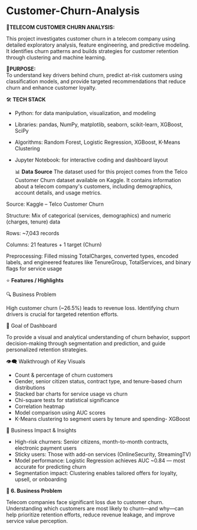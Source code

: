 # Customer-Churn-Analysis
📌**TELECOM CUSTOMER CHURN ANALYSIS:**  

This project investigates customer churn in a telecom company using detailed exploratory analysis, feature engineering, and predictive modeling. It identifies churn patterns and builds strategies for customer retention through clustering and machine learning.


🎯**PURPOSE:**   
To understand key drivers behind churn, predict at-risk customers using classification models, and provide targeted recommendations that reduce churn and enhance customer loyalty.

🛠️ **TECH STACK**
- Python: for data manipulation, visualization, and modeling
- Libraries: pandas, NumPy, matplotlib, seaborn, scikit-learn, XGBoost, SciPy
- Algorithms: Random Forest, Logistic Regression, XGBoost, K-Means Clustering
- Jupyter Notebook: for interactive coding and dashboard layout

  📊 **Data Source**
The dataset used for this project comes from the Telco Customer Churn dataset available on Kaggle. It contains information about a telecom company's customers, including demographics, account details, and usage metrics.

Source: Kaggle – Telco Customer Churn

Structure: Mix of categorical (services, demographics) and numeric (charges, tenure) data

Rows: ~7,043 records

Columns: 21 features + 1 target (Churn)

Preprocessing: Filled missing TotalCharges, converted types, encoded labels, and engineered features like TenureGroup, TotalServices, and binary flags for service usage


⭐ **Features / Highlights**

🔍 Business Problem

High customer churn (~26.5%) leads to revenue loss. Identifying churn drivers is crucial for targeted retention efforts.

🎯 Goal of Dashboard

To provide a visual and analytical understanding of churn behavior, support decision-making through segmentation and prediction, and guide personalized retention strategies.

👁️‍🗨️ Walkthrough of Key Visuals

- Count & percentage of churn customers
- Gender, senior citizen status, contract type, and tenure-based churn distributions
- Stacked bar charts for service usage vs churn
- Chi-square tests for statistical significance
- Correlation heatmap
- Model comparison using AUC scores
- K-Means clustering to segment users by tenure and spending- XGBoost
  
📌 Business Impact & Insights

- High-risk churners: Senior citizens, month-to-month contracts, electronic payment users
- Sticky users: Those with add-on services (OnlineSecurity, StreamingTV)
- Model performance: Logistic Regression achieves AUC ~0.84 — most accurate for predicting churn
- Segmentation impact: Clustering enables tailored offers for loyalty, upsell, or onboarding

 **🧩 6. Business Problem**
 
Telecom companies face significant loss due to customer churn. Understanding which customers are most likely to churn—and why—can help prioritize retention efforts, reduce revenue leakage, and improve service value perception.

  






